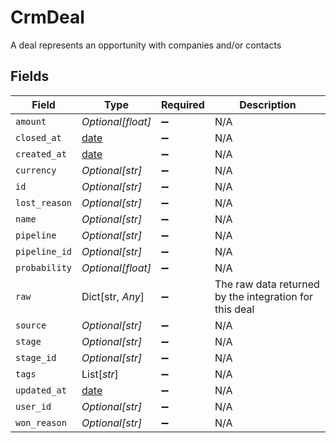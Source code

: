 # CrmDeal

A deal represents an opportunity with companies and/or contacts


## Fields

| Field                                                                | Type                                                                 | Required                                                             | Description                                                          |
| -------------------------------------------------------------------- | -------------------------------------------------------------------- | -------------------------------------------------------------------- | -------------------------------------------------------------------- |
| `amount`                                                             | *Optional[float]*                                                    | :heavy_minus_sign:                                                   | N/A                                                                  |
| `closed_at`                                                          | [date](https://docs.python.org/3/library/datetime.html#date-objects) | :heavy_minus_sign:                                                   | N/A                                                                  |
| `created_at`                                                         | [date](https://docs.python.org/3/library/datetime.html#date-objects) | :heavy_minus_sign:                                                   | N/A                                                                  |
| `currency`                                                           | *Optional[str]*                                                      | :heavy_minus_sign:                                                   | N/A                                                                  |
| `id`                                                                 | *Optional[str]*                                                      | :heavy_minus_sign:                                                   | N/A                                                                  |
| `lost_reason`                                                        | *Optional[str]*                                                      | :heavy_minus_sign:                                                   | N/A                                                                  |
| `name`                                                               | *Optional[str]*                                                      | :heavy_minus_sign:                                                   | N/A                                                                  |
| `pipeline`                                                           | *Optional[str]*                                                      | :heavy_minus_sign:                                                   | N/A                                                                  |
| `pipeline_id`                                                        | *Optional[str]*                                                      | :heavy_minus_sign:                                                   | N/A                                                                  |
| `probability`                                                        | *Optional[float]*                                                    | :heavy_minus_sign:                                                   | N/A                                                                  |
| `raw`                                                                | Dict[str, *Any*]                                                     | :heavy_minus_sign:                                                   | The raw data returned by the integration for this deal               |
| `source`                                                             | *Optional[str]*                                                      | :heavy_minus_sign:                                                   | N/A                                                                  |
| `stage`                                                              | *Optional[str]*                                                      | :heavy_minus_sign:                                                   | N/A                                                                  |
| `stage_id`                                                           | *Optional[str]*                                                      | :heavy_minus_sign:                                                   | N/A                                                                  |
| `tags`                                                               | List[*str*]                                                          | :heavy_minus_sign:                                                   | N/A                                                                  |
| `updated_at`                                                         | [date](https://docs.python.org/3/library/datetime.html#date-objects) | :heavy_minus_sign:                                                   | N/A                                                                  |
| `user_id`                                                            | *Optional[str]*                                                      | :heavy_minus_sign:                                                   | N/A                                                                  |
| `won_reason`                                                         | *Optional[str]*                                                      | :heavy_minus_sign:                                                   | N/A                                                                  |